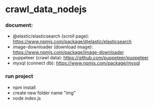 # crawl_data_nodejs

### document: 
- @elastic/elasticsearch (scroll page): https://www.npmjs.com/package/@elastic/elasticsearch
- image-downloader (download image): https://www.npmjs.com/package/image-downloader
- puppeteer (crawl data): https://github.com/puppeteer/puppeteer
- mysql (connect db): https://www.npmjs.com/package/mysql

### run project
- npm install
- create new folder name "img"
- node index.js
